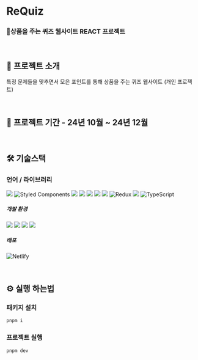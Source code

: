 


# ReQuiz

### 💜상품을 주는 퀴즈 웹사이트 REACT 프로젝트

<br>

## 🥨 프로젝트 소개

특정 문제들을 맞추면서 모은 포인트를 통해 상품을 주는 퀴즈 웹사이트 (개인 프로젝트)

<br>

## 📆 프로젝트 기간 - 24년 10월  ~ 24년 12월

<br>

## 🛠️ 기술스택

### 언어 / 라이브러리

<img src="https://img.shields.io/badge/html5-E34F26?style=for-the-badge&logo=html5&logoColor=white"> ![Styled Components](https://img.shields.io/badge/styled--components-DB7093?style=for-the-badge&logo=styled-components&logoColor=white)
 <img src="https://img.shields.io/badge/javascript-F7DF1E?style=for-the-badge&logo=javascript&logoColor=black"> <img src="https://img.shields.io/badge/react-61DAFB?style=for-the-badge&logo=react&logoColor=black"> <img src="https://img.shields.io/badge/React_Router-CA4245?style=for-the-badge&logo=react-router&logoColor=white"> <img src="https://img.shields.io/badge/swiper-6332F6?style=for-the-badge&logo=swiper&logoColor=white"> <img src="https://img.shields.io/badge/ESLint-4B32C3?style=for-the-badge&logo=ESLint&logoColor=white" /> ![Redux](https://img.shields.io/badge/redux-%23593d88.svg?style=for-the-badge&logo=redux&logoColor=white) <img src="https://img.shields.io/badge/Prettier-20B2AA?style=for-the-badge&logo=Prettier&logoColor=white" />
![TypeScript](https://img.shields.io/badge/typescript-%23007ACC.svg?style=for-the-badge&logo=typescript&logoColor=white)

##### 개발 환경

<img src="https://img.shields.io/badge/Visual_Studio-5C2D91?style=for-the-badge&logo=visual%20studio&logoColor=white"> <img src="https://img.shields.io/badge/Figma-F24E1E?style=for-the-badge&logo=figma&logoColor=white"> <img src="https://img.shields.io/badge/vite-ACF3FF?style=for-the-badge&logo=vite&logoColor=black"> <img src="https://img.shields.io/badge/pnpm-F69220?style=for-the-badge&logo=pnpm&logoColor=white"> 

##### 배포

![Netlify](https://img.shields.io/badge/netlify-%23000000.svg?style=for-the-badge&logo=netlify&logoColor=#00C7B7)

<br>

## ⚙️ 실행 하는법

### 패키지 설치

```bash
pnpm i
```

### 프로젝트 실행

```bash
pnpm dev
```

